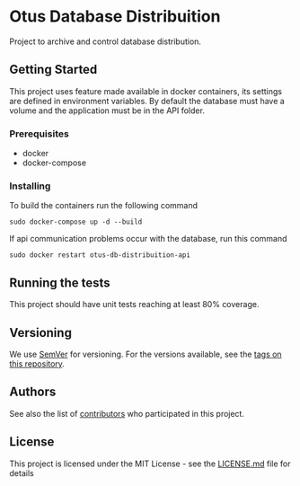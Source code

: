 # Otus Database Distribuition

Project to archive and control database distribution.

## Getting Started

This project uses feature made available in docker containers, its settings are defined in environment variables. By default the database must have a volume and the application must be in the API folder.

### Prerequisites


- docker
- docker-compose


### Installing

To build the containers run the following command

```
sudo docker-compose up -d --build
```


If api communication problems occur with the database, run this command
```
sudo docker restart otus-db-distribuition-api
```

## Running the tests


This project should have unit tests reaching at least 80% coverage.




## Versioning

We use [SemVer](http://semver.org/) for versioning. For the versions available, see the [tags on this repository](https://github.com/ccem-dev/db-distribution/tags). 

## Authors

See also the list of [contributors](https://github.com/ccem-dev/db-distribution/graphs/contributors) who participated in this project.

## License

This project is licensed under the MIT License - see the [LICENSE.md](LICENSE.md) file for details

